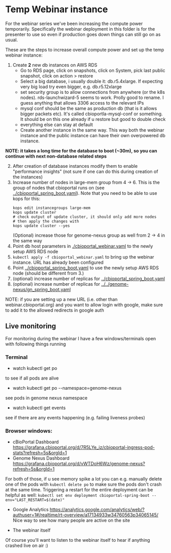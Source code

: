 # Temp Webinar instance

For the webinar series we've been increasing the compute power temporarily. Specifically the webinar deployment in this folder is for the presenter to use so even if production goes down things can still go on as usual.

These are the steps to increase overall compute power and set up the temp webinar instance:

1. Create **2** new db instances on AWS RDS
    - Go to RDS page, click on snapshots, click on System, pick last public snapshot, click on action >
      restore
    - Select a big database, i usually double it: db.r5.4xlarge. If expecting very big load try even bigger, e.g. db.r5.12xlarge
    - set security group is to allow connections from anywhere (or the k8s nodes). rds-launchwizard-5 seems to work. Prolly good to rename. I guess anything that allows 3306 access to the relevant IPs
    - mysql conf should be the same as production db (that is it allows bigger packets etc). It's called cbioportla-mysql-conf or something. It should be on this one already if u restore but good to double check
    - everything else can stay at default
    - Create another instance in the same way. This way both the webinar instance and the public instance can have their own overpowered db instance.
    
**NOTE: it takes a long time for the database to boot (~30m), so you can continue with next non-database related steps**

2. After creation of database instances modify them to enable "performance insights" (not sure if one can do this during creation of the instances)
3. Increase number of nodes in large-mem group from 4 -> 6. This is the group of nodes that cbioportal runs on (see [../cbioportal_spring_boot.yaml](../cbioportal_spring_boot.yaml)). Note that you need to be able to use kops for this:
    ```
    kops edit instancegroups large-mem
    kops update cluster
    # check output of update cluster, it should only add more nodes
    # then apply the changes with
    kops update cluster --yes
    ```
    (Optional) increase those for genome-nexus group as well from 2 -> 4 in the same way
4. Point db host parameters in [./cbioportal_webinar.yaml](./cbioportal_webinar.yaml) to the newly setup AWS RDS node
5. `kubectl apply -f cbioportal_webinar.yaml` to bring up the webinar instance. URL has already been configured
6. Point [../cbioportal_spring_boot.yaml](../cbioportal_spring_boot.yaml) to use the newly setup AWS RDS node (should be different from 3.)
7. (optional) increase number of replicas for [../cbioportal_spring_boot.yaml](../cbioportal_spring_boot.yaml)
8. (optional) increase number of replicas for [../../genome-nexus/gn_spring_boot.yaml](../../genome-nexus/gn_spring_boot.yaml)


NOTE: if you are setting up a new URL (i.e. other than webinar.cbioportal.org) and you want to allow login with google, make sure to add it to the allowed redirects in google auth

## Live monitoring
For monitoring during the webinar I have a few windows/terminals open with following things running

### Terminal

- watch kubectl get po

to see if all pods are alive

- watch kubectl get po --namespace=genome-nexus

see pods in genome nexus namespace

- watch kubectl get events

see if there are any events happening (e.g. failing liveness probes)

### Browser windows:

- cBioPortal Dashboard https://grafana.cbioportal.org/d/7R5LYe_iz/cbioportal-ingress-pod-stats?refresh=5s&orgId=1
- Genome Nexus Dashboard https://grafana.cbioportal.org/d/vWTDoH6Wz/genome-nexus?refresh=5s&orgId=1

For both of those, if u see memory spike a lot you can e.g. manually delete one of the pods with `kubectl delete po` to make sure the pods don't crash at the same time. Triggering a restart for the entire deployment can be helpful as well: `kubectl set env deployment cbioportal-spring-boot --env="LAST_RESTART=$(date)"`

- Google Analytics https://analytics.google.com/analytics/web/?authuser=1#/realtime/rt-overview/a17134933w34760563p34065145/    
Nice way to see how many people are active on the site

- The webinar itself

Of course you'll want to listen to the webinar itself to hear if anything crashed live on air :)
